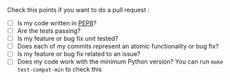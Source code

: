 Check this points if you want to do a pull request :

 * [ ] Is my code written in [PEP8](https://www.python.org/dev/peps/pep-0008/)?
 * [ ] Are the tests passing?
 * [ ] Is my feature or bug fix unit tested?
 * [ ] Does each of my commits represent an atomic functionality or bug fix?
 * [ ] Is my feature or bug fix related to an issue?
 * [ ] Does my code work with the minimum Python version? You can run `make test-compat-min` to check this

